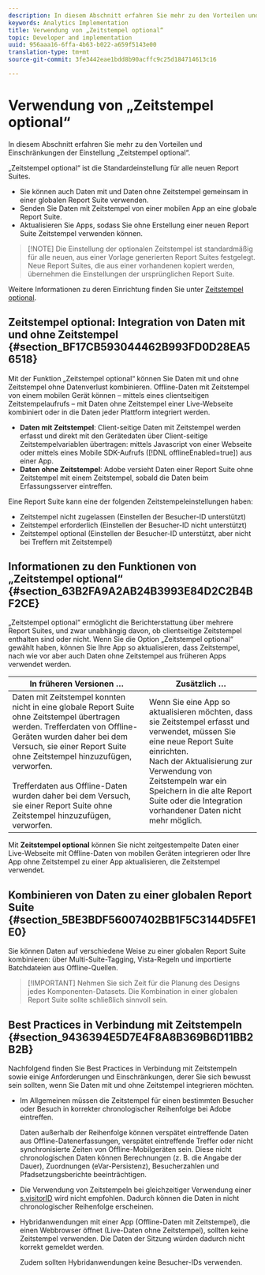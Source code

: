 ```yaml
---
description: In diesem Abschnitt erfahren Sie mehr zu den Vorteilen und Einschränkungen der Einstellung „Zeitstempel optional“.
keywords: Analytics Implementation
title: Verwendung von „Zeitstempel optional“
topic: Developer and implementation
uuid: 956aaa16-6ffa-4b63-b022-a659f5143e00
translation-type: tm+mt
source-git-commit: 3fe3442eae1bdd8b90acffc9c25d184714613c16

---
```



# Verwendung von „Zeitstempel optional“

In diesem Abschnitt erfahren Sie mehr zu den Vorteilen und Einschränkungen der Einstellung „Zeitstempel optional“.

„Zeitstempel optional“ ist die Standardeinstellung für alle neuen Report Suites.

* Sie können auch Daten mit und Daten ohne Zeitstempel gemeinsam in einer globalen Report Suite verwenden.
* Senden Sie Daten mit Zeitstempel von einer mobilen App an eine globale Report Suite.
* Aktualisieren Sie Apps, sodass Sie ohne Erstellung einer neuen Report Suite Zeitstempel verwenden können.

>[!NOTE] Die Einstellung der optionalen Zeitstempel ist standardmäßig für alle neuen, aus einer Vorlage generierten Report Suites festgelegt. Neue Report Suites, die aus einer vorhandenen kopiert werden, übernehmen die Einstellungen der ursprünglichen Report Suite.

Weitere Informationen zu deren Einrichtung finden Sie unter [Zeitstempel optional](https://docs.adobe.com/content/help/de-DE/analytics/admin/admin-tools/timestamp-optional.html).

## Zeitstempel optional: Integration von Daten mit und ohne Zeitstempel {#section_BF17CB593044462B993FD0D28EA56518}

Mit der Funktion „Zeitstempel optional“ können Sie Daten mit und ohne Zeitstempel ohne Datenverlust kombinieren. Offline-Daten mit Zeitstempel von einem mobilen Gerät können – mittels eines clientseitigen Zeitstempelaufrufs – mit Daten ohne Zeitstempel einer Live-Webseite kombiniert oder in die Daten jeder Plattform integriert werden.

* **Daten mit Zeitstempel**: Client-seitige Daten mit Zeitstempel werden erfasst und direkt mit den Gerätedaten über Client-seitige Zeitstempelvariablen übertragen: mittels Javascript von einer Webseite oder mittels eines Mobile SDK-Aufrufs ([!DNL offlineEnabled=true]) aus einer App.
* **Daten ohne Zeitstempel**: Adobe versieht Daten einer Report Suite ohne Zeitstempel mit einem Zeitstempel, sobald die Daten beim Erfassungsserver eintreffen.


Eine Report Suite kann eine der folgenden Zeitstempeleinstellungen haben:

* Zeitstempel nicht zugelassen (Einstellen der Besucher-ID unterstützt)
* Zeitstempel erforderlich (Einstellen der Besucher-ID nicht unterstützt)
* Zeitstempel optional (Einstellen der Besucher-ID unterstützt, aber nicht bei Treffern mit Zeitstempel)

## Informationen zu den Funktionen von „Zeitstempel optional“ {#section_63B2FA9A2AB24B3993E84D2C2B4BF2CE}

„Zeitstempel optional“ ermöglicht die Berichterstattung über mehrere Report Suites, und zwar unabhängig davon, ob clientseitige Zeitstempel enthalten sind oder nicht. Wenn Sie die Option „Zeitstempel optional“ gewählt haben, können Sie Ihre App so aktualisieren, dass Zeitstempel, nach wie vor aber auch Daten ohne Zeitstempel aus früheren Apps verwendet werden.

| In früheren Versionen … | Zusätzlich … |
|--- |--- |
| Daten mit Zeitstempel konnten nicht in eine globale Report Suite ohne Zeitstempel übertragen werden. Trefferdaten von Offline-Geräten wurden daher bei dem Versuch, sie einer Report Suite ohne Zeitstempel hinzuzufügen, verworfen. <br/><br/>Trefferdaten aus Offline-Daten wurden daher bei dem Versuch, sie einer Report Suite ohne Zeitstempel hinzuzufügen, verworfen. | Wenn Sie eine App so aktualisieren möchten, dass sie Zeitstempel erfasst und verwendet, müssen Sie eine neue Report Suite einrichten. <br/>Nach der Aktualisierung zur Verwendung von Zeitstempeln war ein Speichern in die alte Report Suite oder die Integration vorhandener Daten nicht mehr möglich. |

Mit **Zeitstempel optional** können Sie nicht zeitgestempelte Daten einer Live-Webseite mit Offline-Daten von mobilen Geräten integrieren oder Ihre App ohne Zeitstempel zu einer App aktualisieren, die Zeitstempel verwendet.

## Kombinieren von Daten zu einer globalen Report Suite {#section_5BE3BDF56007402BB1F5C3144D5FE1E0}

Sie können Daten auf verschiedene Weise zu einer globalen Report Suite kombinieren: über Multi-Suite-Tagging, Vista-Regeln und importierte Batchdateien aus Offline-Quellen.

>[!IMPORTANT] Nehmen Sie sich Zeit für die Planung des Designs jedes Komponenten-Datasets. Die Kombination in einer globalen Report Suite sollte schließlich sinnvoll sein.

## Best Practices in Verbindung mit Zeitstempeln {#section_9436394E5D7E4F8A8B369B6D11BB2B2B}

Nachfolgend finden Sie Best Practices in Verbindung mit Zeitstempeln sowie einige Anforderungen und Einschränkungen, derer Sie sich bewusst sein sollten, wenn Sie Daten mit und ohne Zeitstempel integrieren möchten.

* Im Allgemeinen müssen die Zeitstempel für einen bestimmten Besucher oder Besuch in korrekter chronologischer Reihenfolge bei Adobe eintreffen.

   Daten außerhalb der Reihenfolge können verspätet eintreffende Daten aus Offline-Datenerfassungen, verspätet eintreffende Treffer oder nicht synchronisierte Zeiten von Offline-Mobilgeräten sein. Diese nicht chronologischen Daten können Berechnungen (z. B. die Angabe der Dauer), Zuordnungen (eVar-Persistenz), Besucherzahlen und Pfadsetzungsberichte beeinträchtigen.

* Die Verwendung von Zeitstempeln bei gleichzeitiger Verwendung einer [s.visitorID](https://docs.adobe.com/content/help/de-DE/analytics/technotes/visitor-identification.html) wird nicht empfohlen. Dadurch können die Daten in nicht chronologischer Reihenfolge erscheinen.

* Hybridanwendungen mit einer App (Offline-Daten mit Zeitstempel), die einen Webbrowser öffnet (Live-Daten ohne Zeitstempel), sollten keine Zeitstempel verwenden. Die Daten der Sitzung würden dadurch nicht korrekt gemeldet werden.

   Zudem sollten Hybridanwendungen keine Besucher-IDs verwenden.
